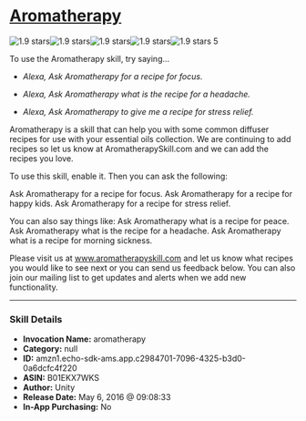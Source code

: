 # [Aromatherapy](http://alexa.amazon.com/#skills/amzn1.echo-sdk-ams.app.c2984701-7096-4325-b3d0-0a6dcfc4f220)
![1.9 stars](../../images/ic_star_black_18dp_1x.png)![1.9 stars](../../images/ic_star_half_black_18dp_1x.png)![1.9 stars](../../images/ic_star_border_black_18dp_1x.png)![1.9 stars](../../images/ic_star_border_black_18dp_1x.png)![1.9 stars](../../images/ic_star_border_black_18dp_1x.png) 5

To use the Aromatherapy skill, try saying...

* *Alexa, Ask Aromatherapy for a recipe for focus.*

* *Alexa, Ask Aromatherapy  what is the recipe for a headache.*

* *Alexa, Ask Aromatherapy to give me a recipe for stress relief.*

Aromatherapy is a skill that can help you with some common diffuser recipes for use with your essential oils collection. We are continuing to add recipes so let us know at AromatherapySkill.com and we can add the recipes you love.

To use this skill, enable it. Then you can ask the following:

Ask Aromatherapy for a recipe for focus.
Ask Aromatherapy for a recipe for happy kids.
Ask Aromatherapy for a recipe for stress relief.

You can also say things like:
Ask Aromatherapy what is a recipe for peace. 
Ask Aromatherapy what is the recipe for a headache.
Ask Aromatherapy what is a recipe for morning sickness.

Please visit us at www.aromatherapyskill.com and let us know what  recipes you would like to see next or you can send us feedback below. You can also join our mailing list to get updates and alerts when we add new functionality.

***

### Skill Details

* **Invocation Name:** aromatherapy
* **Category:** null
* **ID:** amzn1.echo-sdk-ams.app.c2984701-7096-4325-b3d0-0a6dcfc4f220
* **ASIN:** B01EKX7WKS
* **Author:** Unity
* **Release Date:** May 6, 2016 @ 09:08:33
* **In-App Purchasing:** No

